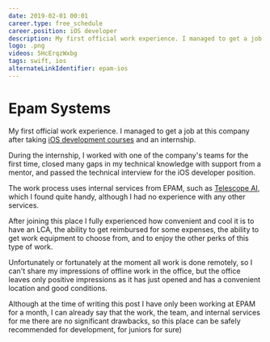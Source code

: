 ```yaml
---
date: 2019-02-01 00:01
career.type: free_schedule
career.position: iOS developer
description: My first official work experience. I managed to get a job in this company after taking [iOS development courses](https://coolone.ru/events/ios-course/) and an internship. 
logo: .png
videos: 5HcErqzWxbg
tags: swift, ios
alternateLinkIdentifier: epam-ios
---
```

# Epam Systems

My first official work experience. I managed to get a job at this company after taking [iOS development courses](https://coolone.ru/events/ios-course/) and an internship. 

During the internship, I worked with one of the company's teams for the first time, closed many gaps in my technical knowledge with support from a mentor, and passed the technical interview for the iOS developer position.

The work process uses internal services from EPAM, such as [Telescope AI](https://habr.com/ru/company/epam_systems/blog/500718/), which I found quite handy, although I had no experience with any other services.

After joining this place I fully experienced how convenient and cool it is to have an LCA, the ability to get reimbursed for some expenses, the ability to get work equipment to choose from, and to enjoy the other perks of this type of work.

Unfortunately or fortunately at the moment all work is done remotely, so I can't share my impressions of offline work in the office, but the office leaves only positive impressions as it has just opened and has a convenient location and good conditions.
<div id="vk_post_-162776821_702" class="vk-post"></div>
<script type="text/javascript">
  (function(d, s, id) { var js, fjs = d.getElementsByTagName(s)[0]; if (d.getElementById(id)) return; js = d.createElement(s); js.id = id; js.src = "https://vk.com/js/api/openapi.js?168"; fjs.parentNode.insertBefore(js, fjs); }(document, 'script', 'vk_openapi_js'));
  (function() {
    if (!window.VK || !VK.Widgets || !VK.Widgets.Post || !VK.Widgets.Post('vk_post_-162776821_702', -162776821, 702, 'i1EMfrjqrr4aH6bRcqRjHstzERue')) setTimeout(arguments.callee, 50);
  }());
</script>

Although at the time of writing this post I have only been working at EPAM for a month, I can already say that the work, the team, and internal services for me there are no significant drawbacks, so this place can be safely recommended for development, for juniors for sure)


